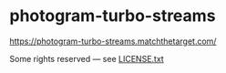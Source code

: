 # photogram-turbo-streams

https://photogram-turbo-streams.matchthetarget.com/

Some rights reserved — see [LICENSE.txt](LICENSE.txt)

